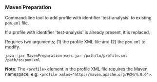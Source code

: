 ### Maven Preparation

Command-line tool to add profile with identifier 'test-analysis' to existing `pom.xml` file.

If a profile with identifier 'test-analysis' is already present, it is replaced.

Requires two arguments; (1) the profile XML file and (2) the `pom.xml` to modify.

```shell
java -jar MavenPreparation-exec.jar /path/to/profile.xml /path/to/pom.xml
```

**Note**: The `<profile>` element in the profile XML file requires the Maven namespace, e.g: `<profile xmlns="http://maven.apache.org/POM/4.0.0">`.